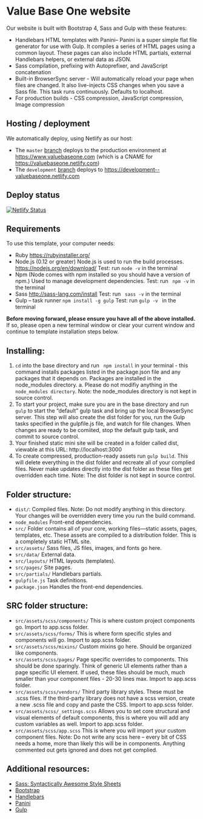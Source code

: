 # Value Base One website
Our website is built with Bootstrap 4, Sass and Gulp with these features:

-	Handlebars HTML templates with Panini– Panini is a super simple flat file generator for use with Gulp. It compiles a series of HTML pages using a common layout. These pages can also include HTML partials, external Handlebars helpers, or external data as JSON.
-	Sass compilation, prefixing with Autoprefixer, and JavaScript concatenation
-	Built-in BrowserSync server - Will automatically reload your page when files are changed. It also live-injects CSS changes when you save a Sass file. This task runs continuously. Defaults to localhost.
-	For production builds - CSS compression, JavaScript compression, Image compression

## Hosting / deployment

We automatically deploy, using Netlify as our host:

- The ```master``` [branch](https://github.com/valuebaseone/website-bootstrap/) deploys to the production environment at https://www.valuebaseone.com (which is a CNAME for https://valuebaseone.netlify.com)
- The ```development``` [branch](https://github.com/valuebaseone/website-bootstrap/tree/development) deploys to https://development--valuebaseone.netlify.com

## Deploy status
[![Netlify Status](https://api.netlify.com/api/v1/badges/49b8e403-fce3-4b63-9af8-81dc1c10611f/deploy-status)](https://app.netlify.com/sites/value-base-one/deploys)

## Requirements

To use this template, your computer needs:

-	Ruby https://rubyinstaller.org/
-	Node.js (0.12 or greater) Node.js is used to run the build processes. https://nodejs.org/en/download/
	Test: run ` node -v ` in the terminal
-	Npm (Node comes with npm installed so you should have a version of npm.) Used to manage development dependencies.
	Test: run ` npm -v`  in the terminal
-	Sass http://sass-lang.com/install
	Test: run ` sass -v`  in the terminal
-	Gulp – task runner
	`npm install -g gulp`
	Test: run `gulp -v ` in the terminal

**Before moving forward, please ensure you have all of the above installed.** If so, please open a new terminal window or clear your current window and continue to template installation steps below.


## Installing:

1.	` cd `  into the base directory and run ` npm install`  in your terminal - this command installs packages listed in the package.json file and any packages that it depends on. Packages are installed in the node_modules directory.
a.	Please do not modifiy anything in the `node_modules directory`. Note: the node_modules directory is not kept in source control.
2.	To start your project, make sure you are in the base directory and run ` gulp `  to start the “default” gulp task and bring up the local BrowserSync server. This step will also create the dist folder for you, run the Gulp tasks specified in the gulpfile.js file, and watch for file changes. When changes are ready to be comiited, stop the default gulp task, and commit to source control.
3.	Your finished static mini site will be created in a folder called dist, viewable at this URL:
http://localhost:3000
4.	To create compressed, production-ready assets run `gulp build`. This will delete everything in the dist folder and recreate all of your complied files. Never make updates directly into the dist folder as these files get overridden each time. Note: The dist folder is not kept in source control.


## Folder structure:

- `dist/`: Compiled files. Note: Do not modify anything in this directory. Your changes will be overridden every time you run the build command.
- `node_modules` Front-end dependencies.
- `src/` Folder contains all of your core, working files—static assets, pages, templates, etc. These assets are compiled to a distribution folder. This is a completely static HTML site.
- `src/assets/` Sass files, JS files, images, and fonts go here.
- `src/data/` External data.
- `src/layouts/` HTML layouts (templates).
- `src/pages/` Site pages.
- `src/partials/` Handlebars partials.
- `gulpfile.js` Task definitions.
- `package.json` Handles the front-end dependencies.


## SRC folder structure:

- `src/assets/scss/components/` This is where custom project components go. Import to app.scss folder.
- `src/assets/scss/forms/` This is where form specific styles and components will go. Import to app.scss folder.
- `src/assets/scss/mixins/` Custom mixins go here. Should be organized like components.
- `src/assets/scss/pages/` Page specific overrides to components. This should be done sparingly. Think of generic UI elements rather than a page specific UI element. If used, these files should be much, much smaller than your component files -  20-30 lines max. Import to app.scss folder.
- `src/assets/scss/vendors/` Third party library styles. These must be .scss files. If the third-party library does not have a scss version, create a new .scss file and copy and paste the CSS. Import to app.scss folder.
- `src/assets/scss/_settings.scss` Allows you to set core structural and visual elements of default components, this is where you will add any custom variables as well. Import to app.scss folder.
- `src/assets/scss/app.scss` This is where you will import your custom component files. Note: Do not write any scss here – every bit of CSS needs a home, more than likely this will be in components. Anything commented out gets ignored and does not get complied.


## Additional resources:
- [Sass: Syntactically Awesome Style Sheets](http://sass-lang.com/)
- [Bootstrap](https://getbootstrap.com/)
- [Handlebars](http://handlebarsjs.com/)
- [Panini](https://github.com/zurb/panini)
- [Gulp](https://gulpjs.org/getting-started)
